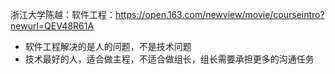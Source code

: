 
浙江大学陈越：软件工程：https://open.163.com/newview/movie/courseintro?newurl=QEV48R61A

- 软件工程解决的是人的问题，不是技术问题
- 技术最好的人，适合做主程，不适合做组长，组长需要承担更多的沟通任务
